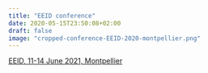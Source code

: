 ```yaml
---
title: "EEID conference"
date: 2020-05-15T23:50:08+02:00
draft: false
image: "cropped-conference-EEID-2020-montpellier.png"
---
```


[EEID, 11-14 June 2021, Montpellier](https://www.eeidconference2020.org/)